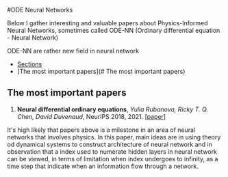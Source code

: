 #ODE Neural Networks

Below I gather interesting and valuable papers about Physics-Informed Neural Networks, sometimes called ODE-NN (Ordinary differential equation - Neural Network)

ODE-NN are rather new field in neural network

- [Sections](#sections)
 - [The most important papers](# The most important papers)

## The most important papers 

1. **Neural differential ordinary equations**, *Yulia Rubanova, Ricky T. Q. Chen, David Duvenaud*, NeurIPS 2018, 2021. [[paper](https://arxiv.org/pdf/1806.07366.pdf)]

It's high likely that papers above is a milestone in an area of neural networks that involves physics. In this paper, main ideas are in using theory od dynamical systems to construct architecture of neural network and in observation that a index used to numerate hidden layers in neural network can be viewed, in terms of limitation when index undergoes to infinity, as a time step that indicate when an information flow through a network.